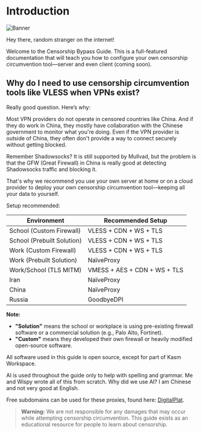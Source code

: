 # Introduction

![Banner](https://files.catbox.moe/1mcjvr.png)

Hey there, random stranger on the internet!

Welcome to the Censorship Bypass Guide. This is a full-featured documentation that will teach you how to configure your own censorship circumvention tool—server and even client (coming soon).

## Why do I need to use censorship circumvention tools like VLESS when VPNs exist?

Really good question. Here’s why:

Most VPN providers do not operate in censored countries like China. And if they do work in China, they mostly have collaboration with the Chinese government to monitor what you're doing. Even if the VPN provider is outside of China, they often don't provide a way to connect securely without getting blocked.

Remember Shadowsocks? It is still supported by Mullvad, but the problem is that the GFW (Great Firewall) in China is really good at detecting Shadowsocks traffic and blocking it.

That's why we recommend you use your own server at home or on a cloud provider to deploy your own censorship circumvention tool—keeping all your data to yourself.

Setup recommended:


| Environment              | Recommended Setup          |
|--------------------------|----------------------------|
| School (Custom Firewall) | VLESS + CDN + WS + TLS     |
| School (Prebuilt Solution) | VLESS + CDN + WS + TLS   |
| Work (Custom Firewall)   | VLESS + CDN + WS + TLS     |
| Work (Prebuilt Solution) | NaïveProxy                 |
| Work/School (TLS MITM)   | VMESS + AES + CDN + WS + TLS |
| Iran                     | NaïveProxy                 |
| China                    | NaïveProxy                 |
| Russia                   | GoodbyeDPI                 |

**Note:**
- **"Solution"** means the school or workplace is using pre-existing firewall software or a commercial solution (e.g., Palo Alto, Fortinet).
- **"Custom"** means they developed their own firewall or heavily modified open-source software.

All software used in this guide is open source, except for part of Kasm Workspace.

AI is used throughout the guide only to help with spelling and grammar. Me and Wispy wrote all of this from scratch. Why did we use AI? I am Chinese and not very good at English.

Free subdomains can be used for these proxies, found here: [DigitalPlat](https://dash.domain.digitalplat.org).

> **Warning:** We are not responsible for any damages that may occur while attempting censorship circumvention. This guide exists as an educational resource for people to learn about censorship.
